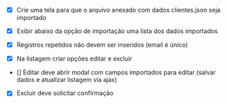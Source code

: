 - [x] Crie uma tela para que o arquivo anexado com dados clientes.json seja importado

- [x] Exibir abaixo da opção de importação uma lista dos dados importados

- [x] Registros repetidos não devem ser inseridos (email é único)

- [x] Na listagem criar opções editar e excluir

- [] Editar deve abrir modal com campos importados para editar (salvar dados e atualizar listagem via ajax)

- [x] Excluir deve solicitar confirmação